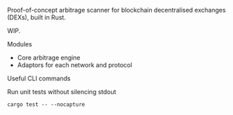 Proof-of-concept arbitrage scanner for blockchain decentralised exchanges (DEXs), built in Rust.

WIP.

Modules
- Core arbitrage engine
- Adaptors for each network and protocol

Useful CLI commands


Run unit tests without silencing stdout
```
cargo test -- --nocapture
```